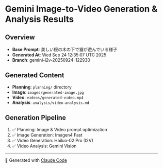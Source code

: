 # Gemini Image-to-Video Generation & Analysis Results

## Overview
- **Base Prompt**: 美しい桜の木の下で猫が遊んでいる様子
- **Generated At**: Wed Sep 24 12:35:07 UTC 2025
- **Branch**: gemini-i2v-20250924-122930

## Generated Content
- **Planning**: `planning/` directory
- **Image**: `images/generated-image.jpg`
- **Video**: `videos/generated-video.mp4`
- **Analysis**: `analysis/video-analysis.md`

## Generation Pipeline
1. ✅ Planning: Image & Video prompt optimization
2. ✅ Image Generation: Imagen4 Fast
3. ✅ Video Generation: Hailuo-02 Pro (I2V)
4. ✅ Video Analysis: Gemini Vision

---
🤖 Generated with [Claude Code](https://claude.ai/code)
